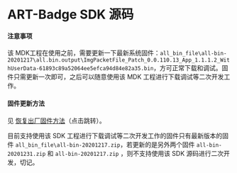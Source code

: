# ART-Badge SDK 源码

#### 注意事项

该 MDK工程在使用之前，需要更新一下最新系统固件：`all_bin_file\all-bin-20201217\all.bin.output\ImgPacketFile_Patch_0.0.110.13_App_1.1.1.2_WithUserData-61893c89a52064ee5efca94d84e82a35.bin`，方可正常下载和调试。固件只需更新一次即可，之后可以随意使用该 MDK 工程进行下载调试等二次开发工作。

#### 固件更新方法

见 [恢复出厂固件方法](https://art-badge.github.io/website/#/docs/%E6%81%A2%E5%A4%8D%E5%87%BA%E5%8E%82%E5%9B%BA%E4%BB%B6%E6%96%B9%E6%B3%95)（点击跳转）。

目前支持使用该 SDK 工程进行下载调试等二次开发工作的固件只有最新版本的固件 `all_bin_file\all-bin-20201217.zip`，若更新的是另外两个固件 `all-bin-20201231.zip` 和 `all-bin-20201217.zip` ，则不支持使用该 SDK 源码进行二次开发，切记。 

